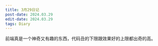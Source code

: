 ```yaml
---
title: 3月29日记
post-date: 2024.03.29
edit-date: 2024.03.29
tags: Diary
---
```


前端真是一个神奇又有趣的东西，代码丑的下限跟效果好的上限都出奇的高。
